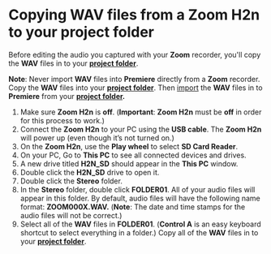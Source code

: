 # Copying WAV files from a Zoom H2n to your project folder

Before editing the audio you captured with your **Zoom** recorder, you'll copy the **WAV** files in to your [**project folder**](creating-a-project-folder.md).

**Note**: Never import **WAV** files into **Premiere** directly from a **Zoom** recorder. Copy the **WAV** files into your [**project folder**](creating-a-project-folder.md). Then [import](../importing-and-logging-clips/importing-media-files.md) the **WAV** files in to **Premiere** from your [**project folder**](creating-a-project-folder.md)**.**

1. Make sure **Zoom H2n** is **off**. (**Important**: **Zoom H2n** must be **off** in order for this process to work.)
2. Connect the **Zoom H2n** to your PC using the **USB cable**. The **Zoom H2n** will power up (even though it’s not turned on.)
3. On the **Zoom H2n**, use the **Play wheel** to select **SD Card Reader**.
4. On your PC, Go to **This PC** to see all connected devices and drives.
5. A new drive titled **H2N\_SD** should appear in the **This PC** window.
6. Double click the **H2N\_SD** drive to open it.
7. Double click the **Stereo** folder.
8. In the **Stereo** folder, double click **FOLDER01**. All of your audio files will appear in this folder. By default, audio files will have the following name format: **ZOOM000X.WAV.** (**Note**: The date and time stamps for the audio files will not be correct.)
9. Select all of the **WAV** files in **FOLDER01**. (**Control A** is an easy keyboard shortcut to select everything in a folder.) Copy all of the **WAV** files in to your [**project folder**](creating-a-project-folder.md).

